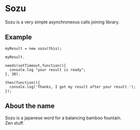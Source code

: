 Sozu
====

Sozu is a very simple asynchroneous calls joining library.

## Example

	myResult = new sozu(this);

	myResult.

	needs(setTimeout,function(){
      console.log "your result is ready";
    }, 30).

    then(function(){
      console.log('Thanks, I got my result after your result.');
    });

## About the name

Sozu is a japanese word for a balancing bamboo fountain.  
Zen stuff.